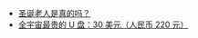 - [圣诞老人是真的吗？](https://x.com/thomaslim2019/status/1870191182313337135)
- [全宇宙最贵的 U 盘：30 美元（人民币 220 元）](https://x.com/nishuang/status/1870208183433867704)